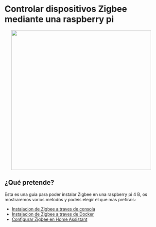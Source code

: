 # Controlar dispositivos Zigbee mediante una raspberry pi
<p align="center">
  <img width="460" src=["imagenes/zl.png"](https://github.com/Koenkk/zigbee2mqtt)>
</p>

## ¿Qué pretende?

Esta es una guia para poder instalar Zigbee en una raspberry pi 4 B, os mostraremos varios metodos y podeis elegir el que mas prefirais:

* [Instalacion de Zigbee a traves de consola](zigbee_consola.md)
* [Instalacion de Zigbee a traves de Docker](zigbee_docker.md)
* [Configurar Zigbee en Home Assistant](zigbee_homeassistant.md)
